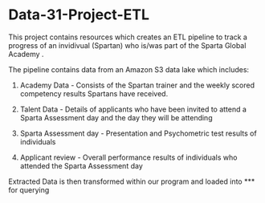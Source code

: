 
# Data-31-Project-ETL

This project contains resources which creates an ETL pipeline to track a progress of an invidivual (Spartan) who is/was part of the Sparta Global Academy .

The pipeline contains data from an Amazon S3 data lake which includes:

1) Academy Data - Consists of the Spartan trainer and the weekly scored competency results Spartans have received.

2) Talent Data - Details of applicants who have been invited to attend a Sparta Assessment day and the day they will be attending

3) Sparta Assessment day - Presentation and Psychometric test results of individuals

4) Applicant review -  Overall performance results of individuals who attended the Sparta Assessment day

Extracted Data is then transformed within our program and loaded into *** for querying
